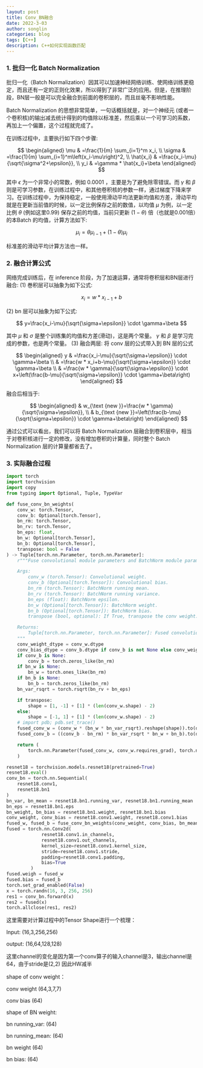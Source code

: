 ```yaml
---
layout: post
title: Conv_BN融合
date: 2022-3-03
author: songlin
categories: blog
tags: [C++]
description: C++如何实现函数匹配
---
```


### 1. 批归一化 Batch Normalization

 批归一化（Batch Normalization）因其可以加速神经网络训练、使网络训练更稳定，而且还有一定的正则化效果，所以得到了非常广泛的应用。但是，在推理阶段，BN层一般是可以完全融合到前面的卷积层的，而且丝毫不影响性能。

Batch Normalization 的思想非常简单，一句话概括就是，对一个神经元 (或者一个卷积核)的输出减去统计得到的均值除以标准差，然后乘以一个可学习的系数，再加上一个偏置，这个过程就完成了。

在训练过程中，主要执行如下四个步骤:

$$
\begin{aligned}
\mu & =\frac{1}{m} \sum_{i=1}^m x_i, \\
\sigma & =\frac{1}{m} \sum_{i=1}^m\left(x_i-\mu\right)^2, \\
\hat{x_i} & =\frac{x_i-\mu}{\sqrt{\sigma^2+\epsilon}}, \\
y_i & =\gamma * \hat{x_i}+\beta
\end{aligned}
$$

其中 $\epsilon$ 为一个非常小的常数，例如 0.0001 ，主要是为了避免除零错误。而 $\gamma$ 和 $\beta$ 则是可学习参数，在训练过程中，和其他卷积核的参数一样，通过梯度下降来学习。在训练过程中，为保持稳定，一般使用滑动平均法更新均值和方差，滑动平均就是在更新当前值的时候，以一定比例保存之前的数值，以均值 $\mu$ 为例，以一定比例 $\theta$ (例如这里0.99) 保存之前的均值，当前只更新 $(1-\theta)$ 倍（也就是0.001倍）的本Batch 的均值，计算方法如下:

$$
\mu_i=\theta \mu_{i-1}+(1-\theta) \mu_i
$$

标准差的滑动平均计算方法也一样。

### 2. 融合计算公式

网络完成训练后，在 inference 阶段，为了加速运算，通常将卷积层和BN层进行融合:
(1) 巻积层可以抽象为如下公式:

$$
x_i=w * x_{i-1}+b
$$

(2) bn 层可以抽象为如下公式:

$$
y=\frac{x_i-\mu}{\sqrt{\sigma+\epsilon}} \cdot \gamma+\beta
$$

其中 $\mu$ 和 $\sigma$ 是整个训练集的均值和方差(滑动)，这是两个常量。 $\gamma$ 和 $\beta$ 是学习完成的参数，也是两个常量。
(3) 融合两层: 将 conv 层的公式带入到 BN 层的公式

$$
\begin{aligned}
y & =\frac{x_i-\mu}{\sqrt{\sigma+\epsilon}} \cdot \gamma+\beta \\
& =\frac{w * x_i+b-\mu}{\sqrt{\sigma+\epsilon}} \cdot \gamma+\beta \\
& =\frac{w * \gamma}{\sqrt{\sigma+\epsilon}} \cdot x+\left(\frac{b-\mu}{\sqrt{\sigma+\epsilon}} \cdot \gamma+\beta\right)
\end{aligned}
$$

融合后相当于:

$$
\begin{aligned}
& w_{\text {new }}=\frac{w * \gamma}{\sqrt{\sigma+\epsilon}}, \\
& b_{\text {new }}=\left(\frac{b-\mu}{\sqrt{\sigma+\epsilon}} \cdot \gamma+\beta\right)
\end{aligned}
$$

通过公式可以看出，我们可以将 Batch Normalization 层融合到卷积层中，相当于对卷积核进行一定的修改，没有增加卷积的计算量，同时整个 Batch Normalization 层的计算量都省去了。

### 3. 实际融合过程

```python
import torch
import torchvision
import copy
from typing import Optional, Tuple, TypeVar

def fuse_conv_bn_weights(
    conv_w: torch.Tensor,
    conv_b: Optional[torch.Tensor],
    bn_rm: torch.Tensor,
    bn_rv: torch.Tensor,
    bn_eps: float,
    bn_w: Optional[torch.Tensor],
    bn_b: Optional[torch.Tensor],
    transpose: bool = False
) -> Tuple[torch.nn.Parameter, torch.nn.Parameter]:
    r"""Fuse convolutional module parameters and BatchNorm module parameters into new convolutional module parameters.

    Args:
        conv_w (torch.Tensor): Convolutional weight.
        conv_b (Optional[torch.Tensor]): Convolutional bias.
        bn_rm (torch.Tensor): BatchNorm running mean.
        bn_rv (torch.Tensor): BatchNorm running variance.
        bn_eps (float): BatchNorm epsilon.
        bn_w (Optional[torch.Tensor]): BatchNorm weight.
        bn_b (Optional[torch.Tensor]): BatchNorm bias.
        transpose (bool, optional): If True, transpose the conv weight. Defaults to False.

    Returns:
        Tuple[torch.nn.Parameter, torch.nn.Parameter]: Fused convolutional weight and bias.
    """
    conv_weight_dtype = conv_w.dtype
    conv_bias_dtype = conv_b.dtype if conv_b is not None else conv_weight_dtype
    if conv_b is None:
        conv_b = torch.zeros_like(bn_rm)
    if bn_w is None:
        bn_w = torch.ones_like(bn_rm)
    if bn_b is None:
        bn_b = torch.zeros_like(bn_rm)
    bn_var_rsqrt = torch.rsqrt(bn_rv + bn_eps)

    if transpose:
        shape = [1, -1] + [1] * (len(conv_w.shape) - 2)
    else:
        shape = [-1, 1] + [1] * (len(conv_w.shape) - 2)
    # import pdb; pdb.set_trace()
    fused_conv_w = (conv_w * (bn_w * bn_var_rsqrt).reshape(shape)).to(dtype=conv_weight_dtype)
    fused_conv_b = ((conv_b - bn_rm) * bn_var_rsqrt * bn_w + bn_b).to(dtype=conv_bias_dtype)

    return (
        torch.nn.Parameter(fused_conv_w, conv_w.requires_grad), torch.nn.Parameter(fused_conv_b, conv_b.requires_grad)
    )

resnet18 = torchvision.models.resnet18(pretrained=True)
resnet18.eval()
conv_bn = torch.nn.Sequential(
    resnet18.conv1, 
    resnet18.bn1 
)                                                                                                                     
bn_var, bn_mean = resnet18.bn1.running_var, resnet18.bn1.running_mean
bn_eps = resnet18.bn1.eps
bn_weight, bn_bias = resnet18.bn1.weight, resnet18.bn1.bias
conv_weight, conv_bias = resnet18.conv1.weight, resnet18.conv1.bias
fused_w, fused_b = fuse_conv_bn_weights(conv_weight, conv_bias, bn_mean, bn_var, bn_eps, bn_weight, bn_bias)
fused = torch.nn.Conv2d(
             resnet18.conv1.in_channels,
             resnet18.conv1.out_channels,
             kernel_size=resnet18.conv1.kernel_size,
             stride=resnet18.conv1.stride,
             padding=resnet18.conv1.padding,
             bias=True
         )
fused.weigh = fused_w
fused.bias = fused_b
torch.set_grad_enabled(False) 
x = torch.randn(16, 3, 256, 256)
res1 = conv_bn.forward(x)
res2 = fused(x)
torch.allclose(res1, res2)
```

这里需要对计算过程中的Tensor Shape进行一个梳理：

Input: (16,3,256,256)

output: (16,64,128,128)

这里channel的变化是因为第一个conv算子的输入channel是3，输出channel是64，由于stride是(2,2) 因此HW减半

shape of conv weight：

conv weight (64,3,7,7)

conv bias (64)

shape of  BN weight:

bn running_var: (64)

bn running_mean: (64)

bn weight (64)

bn bias: (64)
